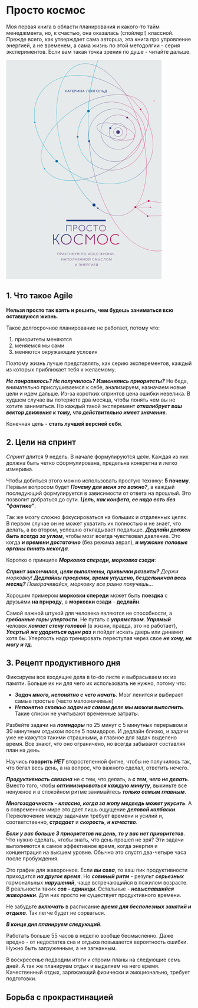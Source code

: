 # Просто космос

Моя первая книга в области планирования и какого-то тайм менеджмента, но, к счастью,
она оказалась (спойлер!) классной. Прежде всего, как утверждает сама авторша,
эта книга про упровление энергией, а не временем, а сама жизнь по этой
методолгии - серия экспериментов. Если вам такая точка зрения по душе - читайте дальше.

![Preview](images/book.png)

## 1. Что такое Agile

__Нельзя просто так взять и решить, чем будешь заниматься всю оставшуюся жизнь__.

Такое долгосрочное планирование не работает, потому что:
1. приоритеты меняются
2. меняемся мы сами
3. меняются окружающие условия

Поэтому жизнь лучше представлять, как серию эксперементов, каждый из которых
приближает тебя к желаемому.

___Не понравилось? Не получилось? Изменились приоритеты?___ Не беда, внимательно
прислушиваемся к себе, анализируем, назначаем новые цели и идем дальше. Из-за коротких
спринтов цена ошибки невелика. В худшем случае вы потеряете два месяца, чтобы
понять чем вы не хотите заниматься. Но каждый такой эксперемент ___откалибрует
ваш вектор движения к тому, что действительно имеет значение___.

Конечная цель - __стать лучшей версией себя__.


## 2. Цели на спринт

_Спринт_ длится 9 недель. В начале формулируются _цели_. Каждая из них должна быть
четко сформулирована, предельна конкретна и легко измерима.

Чтобы добиться этого можно использовать простую технику: __5 почему__. Первым вопросом
будет ___Почему для меня это важно?___, а каждый последующий формулируется в зависимости от
ответа на прошлый. Это позволит добраться до сути. ___Цель, как конфета, ее надо есть без "фантика"___.

Так же мозгу сложно фокусироваться на больших и отдаленных целях. В первом случае
он не может ухватить их полностью и не знает, что делать, а во втором, успешно откладывает подальше.
___Дедлайн должен быть всегда за углом___, чтобы мозг всегда чувствовал давление.
Это когда ___и времени достаточно___ (без режима аврал), ___и мужские половые
органы пинать некогда___.


Коротко о принципе ___Морковка спереди, морковка сзади___:

___Спринт закончился, цели выполнены, привычки развиты?___ _Держи морковку!_
___Дедлайны просраны, время упущено, бездельничал весь месяц?___ _Поворачивайся,
морковку все равно получишь..._

Хорошим примером __морковки спереди__ может быть __поездка__ с друзьями __на природу__,
а __морковки сзади__ - __дедлайн__.

Самой важной штукой для человека являются не способности, а ___гребанные горы
упертости___. Не путать с ___упрямством___. ___Упрямый___ человек ___ломает
стену головой___ (в жизни, правда, это не работает), ___Упертый же удариться
один раз___ и пойдет искать дверь или динамит хотя бы. Упертость надо тренировать
переступая через свое ___не хочу, не могу и тд___.


## 3. Рецепт продуктивного дня

Фиксируем все входящие дела в to-do листе и выбрасываем их из памяти.
Больше их ни для чего их использовать не нужно, потому что:
- ___Задач много, непонятно с чего начать___.
Мозг ленится и выбирает самые простые (часто малозначимые)
- ___Непонятно сколкьо задач на самом деле мы можем выполнить___.
Такие списки не учитывают временные затраты.

Разбейте задачи на ___помидоры___ по 25 минут с 5 минутных перерывом и 30 минутным
отдыхом после 5 помидоров. И дедлайн близко, и задачи уже не кажутся такими страшными,
а главное для задач выделено время. Все знают, что оно ограничено, но всегда забывают
составляя план на день.

Научись __говорить _НЕТ___ второстепенной фигне, чтобы не получилось так, что бегал
весь день, а на вопрос, что важного сделал, ответить нечего.

___Продуктивность связана___ не с тем, что делать, а ___с тем, чего не делать___.
Вместо того, чтобы ___оптимизироваться каждую минуту___, выкиньте все ненужное и в спокойном
ритме занимайтесь ___только самым главным___.

___Многозадачность - классно, когда за жопу медведь может укусить___. А в современном
мире это дает лишь ощущение ___деловой колбаски___. Переключение между задачами
требует времени и усилий и, соответственно, ___страдает___ и ___скорость___,
___и качество___.

___Если у вас больше 3 приоритетов на день, то у вас нет приоритетов___.
Что нужно сделать, чтобы знать, что день прошел не зря? Эти задачи выполняются
в самое эффективное время, когда энергия и концентрация на высшем уровне. Обычно
это спустя два-четыре часа после пробуждения.

Это график для жаворонков. Если ___вы сова___, то ваш пик продуктивности приходится
___на другое время___. Но ___совиный ритм___ - результ ___серьезных___ гормональных
___нарушений___, чаще встречающийся в пожилом возрасте. В реальности таких
___сов - единицы___. Остальные - ___невыспавшийся жаворонки___. Для них просто
не существует продуктивного времени.

Не забудьте ___включать___ в расписание ___время для бесполезных занятий и отдыха___.
Так легче будет не сорваться.

___В конце дня планируем следующий___.

Работать больше 55 часов в неделю вообще бесмысленно. Даже вредно - от недостатка
сна и отдыха повышается вероятность ошибки. Нужно быть загруженным, а не загнанным.

В воскресенье подводим итоги и строим планы на следующие семь дней. А так же планируем
отдых и выделяем на него время. Качественный отдых, заряжающий физически и эмоционально,
требует подготовки.

## Борьба с прокрастинацией
